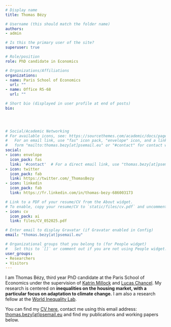 ```yaml
---
# Display name
title: Thomas Bézy

# Username (this should match the folder name)
authors:
- admin

# Is this the primary user of the site?
superuser: true

# Role/position
role: PhD candidate in Economics

# Organizations/Affiliations
organizations:
- name: Paris School of Economics
  url: ""
- name: Office R5-68
  url: ""

# Short bio (displayed in user profile at end of posts)
bio: 

 


# Social/Academic Networking
# For available icons, see: https://sourcethemes.com/academic/docs/page-builder/#icons
#   For an email link, use "fas" icon pack, "envelope" icon, and a link in the
#   form "mailto:thomas.bezy[at]psemail.eu" or "#contact" for contact widget.
social:
- icon: envelope
  icon_pack: fas
  link: '#contact'  # For a direct email link, use "thomas.bezy[at]psemail.eu".
- icon: twitter
  icon_pack: fab
  link: https://twitter.com/_ThomasBezy
- icon: linkedin
  icon_pack: fab
  link: https://fr.linkedin.com/in/thomas-bezy-686003173

# Link to a PDF of your resume/CV from the About widget.
# To enable, copy your resume/CV to `static/files/cv.pdf` and uncomment the lines below.
- icon: cv
  icon_pack: ai
  link: files/CV_052025.pdf

# Enter email to display Gravatar (if Gravatar enabled in Config)
email: "thomas.bezy[at]psemail.eu"

# Organizational groups that you belong to (for People widget)
#   Set this to `[]` or comment out if you are not using People widget.
user_groups:
- Researchers
- Visitors
---
```


I am Thomas Bézy, third year PhD candidate at the Paris School of Economics under the supervision of <a href=https://www.parisschoolofeconomics.eu/fr/millock-katrin/>Katrin Millock</a> and <a href=https://lucaschancel.com/>Lucas Chancel</a>. My research is centered on <b>inequalities on the housing market, with a particular focus on adaptation to climate change.</b> I am also a research fellow at the <a href=https://inequalitylab.world/en/>World Inequality Lab</a>. <br>


You can find my <a href=files/CV_052025.pdf><u>CV here</a></u>, contact me using this email address: <u>thomas.bezy[at]psemail.eu</u> and find my publications and working papers below.